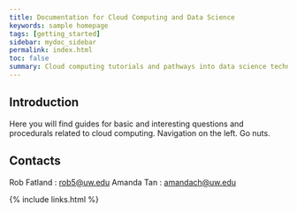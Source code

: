 ```yaml
---
title: Documentation for Cloud Computing and Data Science
keywords: sample homepage
tags: [getting_started]
sidebar: mydoc_sidebar
permalink: index.html
toc: false
summary: Cloud computing tutorials and pathways into data science technology - Developed for open use at the University of Washington.
---
```


## Introduction

Here you will find guides for basic and interesting questions and procedurals related to cloud computing. Navigation on the left. Go nuts.   
 
## Contacts

Rob Fatland \: rob5@uw.edu
Amanda Tan \: amandach@uw.edu 

{% include links.html %}
